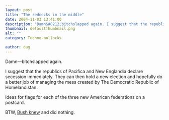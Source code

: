 ```yaml
---
layout: post
title: "The rednecks in the middle"
date: 2004-11-03 13:41:00
description: "Damn&#8212;bitchslapped again. I suggest that the republics of Pacifica and New Englandia declare secession immediately. They can then hold a new election and hopefully do a better job of managing the mess created by The Democratic Republic of Homelandistan. Ideas&#8230;"
thumbnail: defaultThumbnail.png
alt: ""
category: Techno-bollocks

author: dug
---
```


<p>Damn&#8212;bitchslapped again.</p>

<p>I suggest that the republics of Pacifica and New Englandia declare secession immediately. They can then hold a new election and hopefully do a better job of managing the mess created by The Democratic Republic of Homelandistan.</p>

<p>Ideas for flags for each of the three new American federations on a postcard.</p>

<p><span class="caps"><span class="caps">BTW, </span></span><a href="http://www.takebackthemedia.com/true911.html">Bush knew</a> and did nothing.</p>
